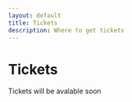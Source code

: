 ```yaml
---
layout: default
title: Tickets
description: Where to get tickets
---
```


# Tickets
Tickets will be avalable soon
